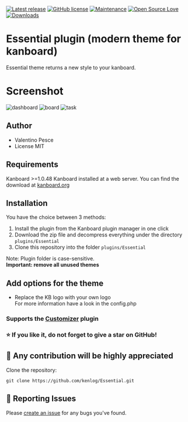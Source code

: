 [![Latest release](https://img.shields.io/github/release/kenlog/Essential.svg)](https://github.com/kenlog/Essential/releases)
[![GitHub license](https://img.shields.io/github/license/Naereen/StrapDown.js.svg)](https://github.com/kenlog/Essential/blob/master/LICENSE)
[![Maintenance](https://img.shields.io/badge/Maintained%3F-yes-green.svg)](https://github.com/kenlog/Essential/graphs/contributors)
[![Open Source Love](https://badges.frapsoft.com/os/v1/open-source.svg?v=103)]()
[![Downloads](https://img.shields.io/github/downloads/kenlog/Essential/total.svg)](https://github.com/kenlog/Essential/releases)

# Essential plugin (modern theme for kanboard)

Essential theme returns a new style to your kanboard.

# Screenshot
![dashboard](https://user-images.githubusercontent.com/11728231/50735758-2f7cbc00-11b4-11e9-940a-12586a7f2493.png)
![board](https://user-images.githubusercontent.com/11728231/50735759-31df1600-11b4-11e9-91d5-aee216dc7e74.png)
![task](https://user-images.githubusercontent.com/11728231/50735761-34417000-11b4-11e9-93ef-e5bec9f22c03.png)

Author
------------
- Valentino Pesce
- License MIT

Requirements
------------
Kanboard >=1.0.48 
Kanboard installed at a web server.
You can find the download at [kanboard.org](https://kanboard.org/)

Installation
------------
You have the choice between 3 methods:

1. Install the plugin from the Kanboard plugin manager in one click
2. Download the zip file and decompress everything under the directory `plugins/Essential`
3. Clone this repository into the folder `plugins/Essential`

Note: Plugin folder is case-sensitive.  
**Important: remove all unused themes**

Add options for the theme
------------
- Replace the KB logo with your own logo  
For more information have a look in the config.php  
### Supports the [Customizer](https://github.com/creecros/Customizer) plugin

### :star: If you like it, do not forget to give a star on GitHub!

:construction_worker: Any contribution will be highly appreciated
------------
Clone the repository: 
```console 
git clone https://github.com/kenlog/Essential.git
```
:bug: Reporting Issues
------------
Please [create an issue](https://github.com/kenlog/Essential/issues) for any bugs you've found.
